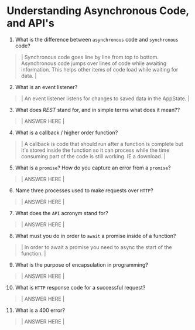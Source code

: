 # Understanding Asynchronous Code, and API's
01. What is the difference between `asynchronous` code and `synchronous` code?

  > | Synchronous code goes line by line from top to bottom. Asynchronous code jumps over lines of code while awaiting information. This helps other items of code load while waiting for data. |

02. What is an event listener?

  > | An event listener listens for changes to saved data in the AppState. |

03. What does *REST* stand for, and in simple terms what does it mean??

  > | ANSWER HERE |

04. What is a callback / higher order function?

  > | A callback is code that should run after a function is complete but it's stored inside the function so it can process while the time consuming part of the code is still working. IE a download. |

05. What is a `promise`? How do you capture an error from a `promise`?

  > | ANSWER HERE |

06. Name three processes used to make requests over `HTTP`?

  > | ANSWER HERE |

07. What does the `API` acronym stand for?

  > | ANSWER HERE |

08. What must you do in order to `await` a promise inside of a function?

  > | In order to await a promise you need to async the start of the function. |

09. What is the purpose of encapsulation in programming?

  > | ANSWER HERE |

10. What is `HTTP` response code for a successful request?

  > | ANSWER HERE |

11. What is a 400 error?

  > | ANSWER HERE |
